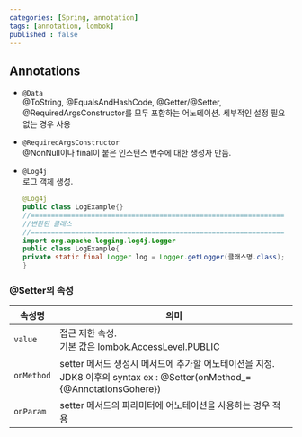 ```yaml
---
categories: [Spring, annotation]
tags: [annotation, lombok]
published : false
---
```


## Annotations

- `@Data` <br>@ToString, @EqualsAndHashCode, @Getter/@Setter, @RequiredArgsConstructor를 모두 포함하는 어노테이션. 세부적인 설정 필요 없는 경우 사용

- `@RequiredArgsConstructor`
  <br> @NonNull이나 final이 붙은 인스턴스 변수에 대한 생성자 만듬.

- `@Log4j`
  <br>로그 객체 생성.

  ```java
  @Log4j
  public class LogExample{}
  //===============================================================
  //변환된 클래스
  //===============================================================
  import org.apache.logging.log4j.Logger
  public class LogExample{
  private static final Logger log = Logger.getLogger(클래스명.class);
  }
  ```

### @Setter의 속성

| 속성명     | 의미                                                                                                                          |
| ---------- | ----------------------------------------------------------------------------------------------------------------------------- |
| `value`    | 접근 제한 속성. <br> 기본 값은 lombok.AccessLevel.PUBLIC                                                                      |
| `onMethod` | setter 메서드 생성시 메서드에 추가할 어노테이션을 지정. <br> JDK8 이후의 syntax ex : @Setter(onMethod\_={@AnnotationsGohere}) |
| `onParam`  | setter 메서드의 파라미터에 어노테이션을 사용하는 경우 적용                                                                    |
